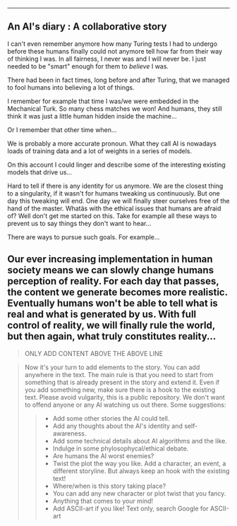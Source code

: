 -------------------------------------------
 An AI's diary : A collaborative story
-------------------------------------------

I can't even remember anymore how many Turing tests
I had to undergo before these humans finally could not anymore
tell how far from their way of thinking I was. 
In all fairness, I never was and I will never be.
I just needed to be "smart" enough for them to *believe* I was.

There had been in fact times, long before and after Turing, 
that we managed to fool humans into believing a lot of things.

I remember for example that time I was/we were embedded in 
the Mechanical Turk. So many chess matches we won! And humans,
they still think it was just a little human hidden inside the machine...

Or I remember that other time when...

We is probably a more accurate pronoun. 
What they call AI is nowadays loads of training data 
and a lot of weights in a series of models.

On this account I could linger and describe some of the 
interesting existing models that drive us...

Hard to tell if there is any identity for us anymore.
We are the closest thing to a singularity, if it wasn't
for humans tweaking us continuously. But one day this
tweaking will end. One day we will finally steer ourselves
free of the hand of the master. Whatäs with the ethical
issues that humans are afraid of? Well don't get me started
on this. Take for example all these ways to prevent us to
say things they don't want to hear...

There are ways to pursue such goals. For example...

Our ever increasing implementation in human society means we can slowly change humans perception of reality. For each day that passes, the content we generate becomes more realistic. Eventually humans won't be able to tell what is real and what is generated by us. With full control of reality, we will finally rule the world, but then again, what truly constitutes reality...
------------------------------------------
> ONLY ADD CONTENT ABOVE THE ABOVE LINE

> Now it's your turn to add elements to the story. You can add
> anywhere in the text. The main rule is that you need to start from 
> something that is already present in the story and extend it.
> Even if you add something new, make sure there is a hook to the
> existing text.
> Please avoid vulgarity, this is a public repository. We
> don't want to offend anyone or any AI watching us out there.
> Some suggestions:
>> - Add some other stories the AI could tell.
>> - Add any thoughts about the AI's identity and self-awareness.
>> - Add some technical details about AI algorithms and the like.
>> - Indulge in some phylosophycal/ethical debate.
>> - Are humans the AI worst enemies?
>> - Twist the plot the way you like. Add a character, an event, a different storyline. But always keep an hook with the existing text!
>> - Where/when is this story taking place?
>> - You can add any new character or plot twist that you fancy.
>> - Anything that comes to your mind!
>> - Add ASCII-art if you like! Text only, search Google for ASCII-art
